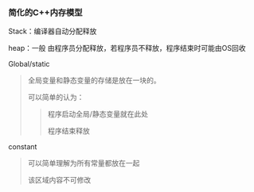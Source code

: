 ### 简化的C++内存模型

Stack：编译器自动分配释放

heap：一般 由程序员分配释放，若程序员不释放，程序结束时可能由OS回收

Global/static 

> 全局变量和静态变量的存储是放在一块的。
>
> 可以简单的认为：
>
> > 程序启动全局/静态变量就在此处
> >
> > 程序结束释放



constant 

> 可以简单理解为所有常量都放在一起
>
> 该区域内容不可修改


